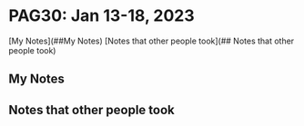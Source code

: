 PAG30: Jan 13-18, 2023
======================

[My Notes](##My Notes)
[Notes that other people took](## Notes that other people took)

## My Notes

## Notes that other people took
